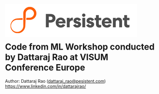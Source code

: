 <img src="logo.png" align="left"><br><br><br><br><br>

# Code from ML Workshop conducted by Dattaraj Rao at VISUM Conference Europe

Author: Dattaraj Rao (dattaraj_rao@pesistent.com) <br>
https://www.linkedin.com/in/dattarajrao/
